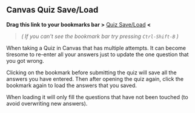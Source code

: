 ## Canvas Quiz Save/Load

**Drag this link to your bookmarks bar >** <a href="javascript:(function(i%2Cs%2Cf)%7Bvar%20d%3Ddocument%2Ce%3Dd.createElement(%22script%22)%3Bd.getElementById(i)%3Ff()%3A(e.onload%3Df%2Ce.src%3Ds%2Ce.id%3Di%2Cd.body.appendChild(e))%7D)(%22quizsaver%22%2C%22https%3A%2F%2Fbenjameep.tech%2Fbookmarklets%2Fdist%2Fquizsaver.js%22%2Cfunction()%7Bwindow.quizsaver.default()%7D)">Quiz Save/Load</a> **<**

> *( If you can't see the bookmark bar try pressing `Ctrl-Shift-B` )* 

When taking a Quiz in Canvas that has multiple attempts. It can become tiresome to re-enter all your answers just to update the one question that you got wrong. 

Clicking on the bookmark before submitting the quiz will save all the answers you have entered. Then after opening the quiz again, click the bookmark again to load the answers that you saved.

When loading it will only fill the questions that have not been touched (to avoid overwriting new answers).
